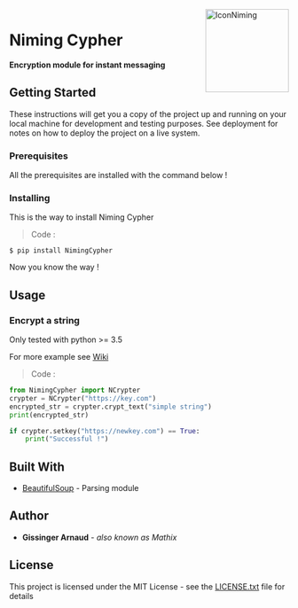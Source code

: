 <img src="http://i.imgur.com/p26bFim.png" width="150" align="right" alt="IconNiming">

# Niming Cypher

**Encryption module for instant messaging**

## Getting Started

These instructions will get you a copy of the project up and running on your local machine for development and testing purposes. See deployment for notes on how to deploy the project on a live system.

### Prerequisites

All the prerequisites are installed with the command below !

### Installing

This is the way to install Niming Cypher

> Code :
```
$ pip install NimingCypher
```
Now you know the way !

## Usage

### Encrypt a string

Only tested with python >= 3.5

For more example see [Wiki](https://github.com/mathix420/NimingCypher/wiki)

> Code :
```python
from NimingCypher import NCrypter
crypter = NCrypter("https://key.com")
encrypted_str = crypter.crypt_text("simple string")
print(encrypted_str)

if crypter.setkey("https://newkey.com") == True:
    print("Successful !")
```
## Built With

* [BeautifulSoup](https://www.crummy.com/software/BeautifulSoup/bs4/doc/) - Parsing module

## Author

* **Gissinger Arnaud** - *also known as Mathix*

## License

This project is licensed under the MIT License - see the [LICENSE.txt](https://github.com/mathix420/NimingCypher/blob/master/LICENSE) file for details
